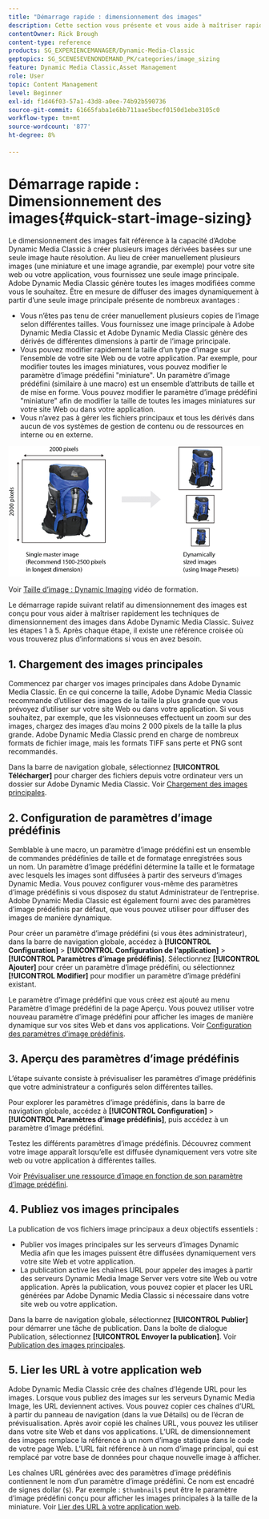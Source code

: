 ```yaml
---
title: "Démarrage rapide : dimensionnement des images"
description: Cette section vous présente et vous aide à maîtriser rapidement les techniques de dimensionnement des images dans Adobe Dynamic Media Classic.
contentOwner: Rick Brough
content-type: reference
products: SG_EXPERIENCEMANAGER/Dynamic-Media-Classic
geptopics: SG_SCENESEVENONDEMAND_PK/categories/image_sizing
feature: Dynamic Media Classic,Asset Management
role: User
topic: Content Management
level: Beginner
exl-id: f1d46f03-57a1-43d8-a0ee-74b92b590736
source-git-commit: 61665faba1e6bb711aae5becf0150d1ebe3105c0
workflow-type: tm+mt
source-wordcount: '877'
ht-degree: 8%

---
```


# Démarrage rapide : Dimensionnement des images{#quick-start-image-sizing}

Le dimensionnement des images fait référence à la capacité d’Adobe Dynamic Media Classic à créer plusieurs images dérivées basées sur une seule image haute résolution. Au lieu de créer manuellement plusieurs images (une miniature et une image agrandie, par exemple) pour votre site web ou votre application, vous fournissez une seule image principale. Adobe Dynamic Media Classic génère toutes les images modifiées comme vous le souhaitez. Être en mesure de diffuser des images dynamiquement à partir d’une seule image principale présente de nombreux avantages :

* Vous n’êtes pas tenu de créer manuellement plusieurs copies de l’image selon différentes tailles. Vous fournissez une image principale à Adobe Dynamic Media Classic et Adobe Dynamic Media Classic génère des dérivés de différentes dimensions à partir de l’image principale.
* Vous pouvez modifier rapidement la taille d’un type d’image sur l’ensemble de votre site Web ou de votre application. Par exemple, pour modifier toutes les images miniatures, vous pouvez modifier le paramètre d’image prédéfini &quot;miniature&quot;. Un paramètre d’image prédéfini (similaire à une macro) est un ensemble d’attributs de taille et de mise en forme. Vous pouvez modifier le paramètre d’image prédéfini &quot;miniature&quot; afin de modifier la taille de toutes les images miniatures sur votre site Web ou dans votre application.
* Vous n’avez pas à gérer les fichiers principaux et tous les dérivés dans aucun de vos systèmes de gestion de contenu ou de ressources en interne ou en externe.

![Vous pouvez créer plusieurs images dérivées à une taille différente à partir du même fichier principal haute résolution.](/help/using/assets/is_derivative_sizes_popup.png)

Voir [Taille d’image : Dynamic Imaging](https://s7d5.scene7.com/s7viewers/html5/VideoViewer.html?videoserverurl=https://s7d5.scene7.com/is/content/&amp;emailurl=https://s7d5.scene7.com/s7/emailFriend&amp;serverUrl=https://s7d5.scene7.com/is/image/&amp;config=Scene7SharedAssets/Universal_HTML5_Video&amp;contenturl=https://s7d5.scene7.com/skins/&amp;asset=S7tutorials/557_Image%20Sizing_converted%20renamed_Dynamic%20Imaging-AVS) vidéo de formation.

Le démarrage rapide suivant relatif au dimensionnement des images est conçu pour vous aider à maîtriser rapidement les techniques de dimensionnement des images dans Adobe Dynamic Media Classic. Suivez les étapes 1 à 5. Après chaque étape, il existe une référence croisée où vous trouverez plus d’informations si vous en avez besoin.

## 1. Chargement des images principales

Commencez par charger vos images principales dans Adobe Dynamic Media Classic. En ce qui concerne la taille, Adobe Dynamic Media Classic recommande d’utiliser des images de la taille la plus grande que vous prévoyez d’utiliser sur votre site Web ou dans votre application. Si vous souhaitez, par exemple, que les visionneuses effectuent un zoom sur des images, chargez des images d’au moins 2 000 pixels de la taille la plus grande. Adobe Dynamic Media Classic prend en charge de nombreux formats de fichier image, mais les formats TIFF sans perte et PNG sont recommandés.

Dans la barre de navigation globale, sélectionnez **[!UICONTROL Télécharger]** pour charger des fichiers depuis votre ordinateur vers un dossier sur Adobe Dynamic Media Classic. Voir [Chargement des images principales](uploading-master-images.md#uploading_master_images).

## 2. Configuration de paramètres d’image prédéfinis

Semblable à une macro, un paramètre d’image prédéfini est un ensemble de commandes prédéfinies de taille et de formatage enregistrées sous un nom. Un paramètre d’image prédéfini détermine la taille et le formatage avec lesquels les images sont diffusées à partir des serveurs d’images Dynamic Media. Vous pouvez configurer vous-même des paramètres d’image prédéfinis si vous disposez du statut Administrateur de l’entreprise. Adobe Dynamic Media Classic est également fourni avec des paramètres d’image prédéfinis par défaut, que vous pouvez utiliser pour diffuser des images de manière dynamique.

Pour créer un paramètre d’image prédéfini (si vous êtes administrateur), dans la barre de navigation globale, accédez à **[!UICONTROL Configuration]** > **[!UICONTROL Configuration de l’application]** > **[!UICONTROL Paramètres d’image prédéfinis]**. Sélectionnez **[!UICONTROL Ajouter]** pour créer un paramètre d’image prédéfini, ou sélectionnez **[!UICONTROL Modifier]** pour modifier un paramètre d’image prédéfini existant.

Le paramètre d’image prédéfini que vous créez est ajouté au menu Paramètre d’image prédéfini de la page Aperçu. Vous pouvez utiliser votre nouveau paramètre d’image prédéfini pour afficher les images de manière dynamique sur vos sites Web et dans vos applications. Voir [Configuration des paramètres d’image prédéfinis](setting-image-presets.md#setting_up_image_presets).

## 3. Aperçu des paramètres d’image prédéfinis

L’étape suivante consiste à prévisualiser les paramètres d’image prédéfinis que votre administrateur a configurés selon différentes tailles.

Pour explorer les paramètres d’image prédéfinis, dans la barre de navigation globale, accédez à **[!UICONTROL Configuration]** > **[!UICONTROL Paramètres d’image prédéfinis]**, puis accédez à un paramètre d’image prédéfini.

Testez les différents paramètres d’image prédéfinis. Découvrez comment votre image apparaît lorsqu’elle est diffusée dynamiquement vers votre site web ou votre application à différentes tailles.

Voir [Prévisualiser une ressource d’image en fonction de son paramètre d’image prédéfini](previewing-asset.md#previewing_an_image_asset_based_on_its_image_preset).

## 4. Publiez vos images principales

La publication de vos fichiers image principaux a deux objectifs essentiels :

* Publier vos images principales sur les serveurs d’images Dynamic Media afin que les images puissent être diffusées dynamiquement vers votre site Web et votre application.
* La publication active les chaînes URL pour appeler des images à partir des serveurs Dynamic Media Image Server vers votre site Web ou votre application. Après la publication, vous pouvez copier et placer les URL générées par Adobe Dynamic Media Classic si nécessaire dans votre site web ou votre application.

Dans la barre de navigation globale, sélectionnez **[!UICONTROL Publier]** pour démarrer une tâche de publication. Dans la boîte de dialogue Publication, sélectionnez **[!UICONTROL Envoyer la publication]**. Voir [Publication des images principales](publishing-master-images.md#publishing_master_images).

## 5. Lier les URL à votre application web

Adobe Dynamic Media Classic crée des chaînes d’légende URL pour les images. Lorsque vous publiez des images sur les serveurs Dynamic Media Image, les URL deviennent actives. Vous pouvez copier ces chaînes d’URL à partir du panneau de navigation (dans la vue Détails) ou de l’écran de prévisualisation. Après avoir copié les chaînes URL, vous pouvez les utiliser dans votre site Web et dans vos applications. L’URL de dimensionnement des images remplace la référence à un nom d’image statique dans le code de votre page Web. L’URL fait référence à un nom d’image principal, qui est remplacé par votre base de données pour chaque nouvelle image à afficher.

Les chaînes URL générées avec des paramètres d’image prédéfinis contiennent le nom d’un paramètre d’image prédéfini. Ce nom est encadré de signes dollar (`$`). Par exemple : `$thumbnail$` peut être le paramètre d’image prédéfini conçu pour afficher les images principales à la taille de la miniature. Voir [Lier des URL à votre application web](linking-urls-web-application.md#linking_urls_to_your_web_application).
